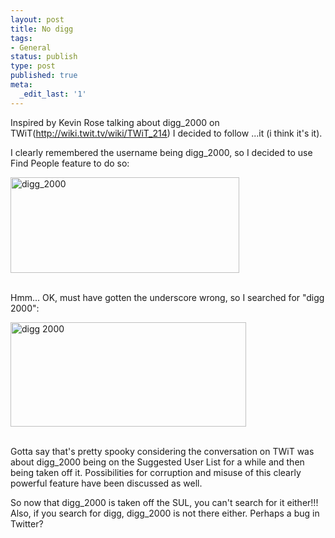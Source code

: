 ```yaml
---
layout: post
title: No digg
tags:
- General
status: publish
type: post
published: true
meta:
  _edit_last: '1'
---
```

Inspired by Kevin Rose talking about digg_2000 on TWiT(<a href="http://wiki.twit.tv/wiki/TWiT_214">http://wiki.twit.tv/wiki/TWiT_214</a>) I decided to follow ...it (i think it's it).

I clearly remembered the username being digg_2000, so I decided to use Find People feature to do so:

<a href="{{ site.url }}/images/2009/10/digg_2000.png"><img src="{{ site.url }}/images/2009/10/digg_2000.png" alt="digg_2000" title="digg_2000" width="366" height="153" class="alignnone size-full wp-image-119" /></a><br /><br />

Hmm... OK, must have gotten the underscore wrong, so I searched for "digg 2000":

<a href="{{ site.url }}/images/2009/10/digg-2000.png"><img src="{{ site.url }}/images/2009/10/digg-2000.png" alt="digg 2000" title="digg 2000" width="377" height="167" class="alignnone size-full wp-image-119" /></a><br/><br/>

Gotta say that's pretty spooky considering the conversation on TWiT was about digg_2000 being on the Suggested User List for a while and then being taken off it. Possibilities for corruption and misuse of this clearly powerful feature have been discussed as well.

So now that digg_2000 is taken off the SUL, you can't search for it either!!! Also, if you search for digg, digg_2000 is not there either. Perhaps a bug in Twitter? 

